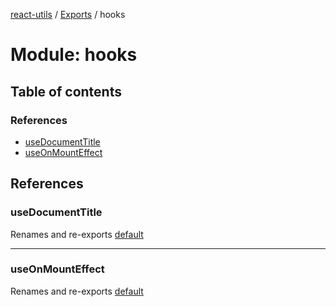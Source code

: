 [react-utils](../README.md) / [Exports](../modules.md) / hooks

# Module: hooks

## Table of contents

### References

- [useDocumentTitle](hooks.md#usedocumenttitle)
- [useOnMountEffect](hooks.md#useonmounteffect)

## References

### useDocumentTitle

Renames and re-exports [default](dom_useDocumentTitle.md#default)

___

### useOnMountEffect

Renames and re-exports [default](effects_useOnMountEffect.md#default)
